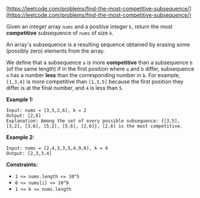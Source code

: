 [https://leetcode.com/problems/find-the-most-competitive-subsequence/](https://leetcode.com/problems/find-the-most-competitive-subsequence/)

Given an integer array `nums` and a positive integer `k`, return the most **competitive** subsequence of `nums` of size `k`.

An array's subsequence is a resulting sequence obtained by erasing some (possibly zero) elements from the array.

We define that a subsequence `a` is more **competitive** than a subsequence `b` (of the same length) if in the first position where `a` and `b` differ, subsequence `a` has a number **less** than the corresponding number in `b`. For example, `[1,3,4]` is more competitive than `[1,3,5]` because the first position they differ is at the final number, and `4` is less than `5`.

**Example 1:**
```
Input: nums = [3,5,2,6], k = 2
Output: [2,6]
Explanation: Among the set of every possible subsequence: {[3,5], [3,2], [3,6], [5,2], [5,6], [2,6]}, [2,6] is the most competitive.
```

**Example 2:**
```
Input: nums = [2,4,3,3,5,4,9,6], k = 4
Output: [2,3,3,4]
```

**Constraints:**

- `1 <= nums.length <= 10^5`
- `0 <= nums[i] <= 10^9`
- `1 <= k <= nums.length`

